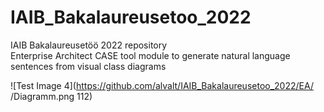 # IAIB_Bakalaureusetoo_2022
IAIB Bakalaureusetöö 2022 repository <br /> 
Enterprise Architect CASE tool module to generate natural language sentences from visual class diagrams <br /> 

![Test Image 4](https://github.com/alvalt/IAIB_Bakalaureusetoo_2022/EA/
/Diagramm.png 112)
